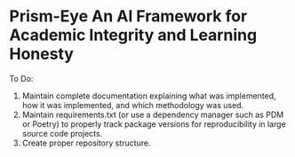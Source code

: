 
# Prism-Eye An AI Framework for Academic Integrity and Learning Honesty 

To Do: 
  1. Maintain complete documentation explaining what was implemented, how it was implemented, and which methodology was used.
  2. Maintain requirements.txt (or use a dependency manager such as PDM or Poetry) to properly track package versions for reproducibility in large source code projects.
  3. Create proper repository structure.
